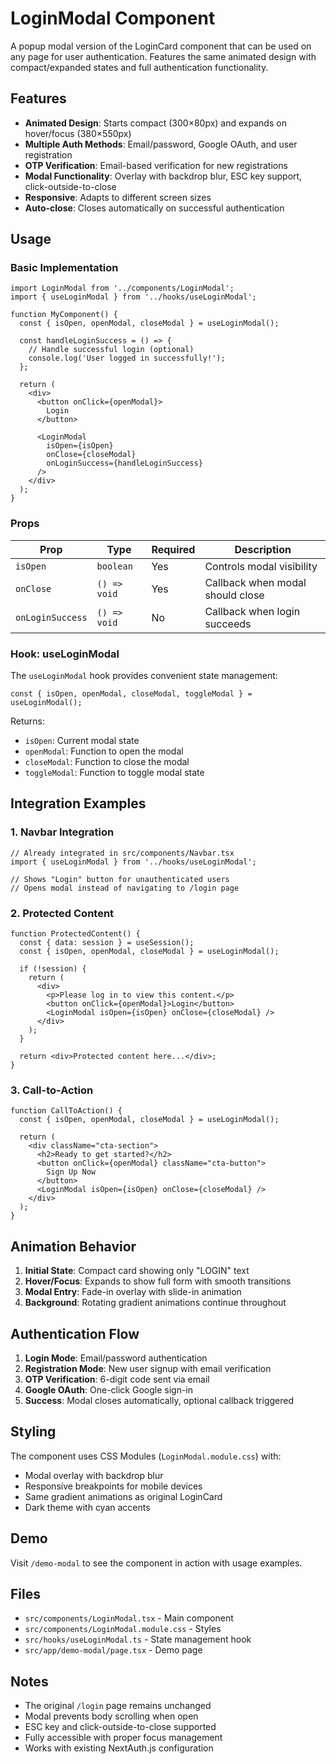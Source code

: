 # LoginModal Component

A popup modal version of the LoginCard component that can be used on any page for user authentication. Features the same animated design with compact/expanded states and full authentication functionality.

## Features

- **Animated Design**: Starts compact (300×80px) and expands on hover/focus (380×550px)
- **Multiple Auth Methods**: Email/password, Google OAuth, and user registration
- **OTP Verification**: Email-based verification for new registrations
- **Modal Functionality**: Overlay with backdrop blur, ESC key support, click-outside-to-close
- **Responsive**: Adapts to different screen sizes
- **Auto-close**: Closes automatically on successful authentication

## Usage

### Basic Implementation

```tsx
import LoginModal from '../components/LoginModal';
import { useLoginModal } from '../hooks/useLoginModal';

function MyComponent() {
  const { isOpen, openModal, closeModal } = useLoginModal();

  const handleLoginSuccess = () => {
    // Handle successful login (optional)
    console.log('User logged in successfully!');
  };

  return (
    <div>
      <button onClick={openModal}>
        Login
      </button>
      
      <LoginModal 
        isOpen={isOpen} 
        onClose={closeModal} 
        onLoginSuccess={handleLoginSuccess}
      />
    </div>
  );
}
```

### Props

| Prop | Type | Required | Description |
|------|------|----------|-------------|
| `isOpen` | `boolean` | Yes | Controls modal visibility |
| `onClose` | `() => void` | Yes | Callback when modal should close |
| `onLoginSuccess` | `() => void` | No | Callback when login succeeds |

### Hook: useLoginModal

The `useLoginModal` hook provides convenient state management:

```tsx
const { isOpen, openModal, closeModal, toggleModal } = useLoginModal();
```

Returns:
- `isOpen`: Current modal state
- `openModal`: Function to open the modal
- `closeModal`: Function to close the modal  
- `toggleModal`: Function to toggle modal state

## Integration Examples

### 1. Navbar Integration

```tsx
// Already integrated in src/components/Navbar.tsx
import { useLoginModal } from '../hooks/useLoginModal';

// Shows "Login" button for unauthenticated users
// Opens modal instead of navigating to /login page
```

### 2. Protected Content

```tsx
function ProtectedContent() {
  const { data: session } = useSession();
  const { isOpen, openModal, closeModal } = useLoginModal();

  if (!session) {
    return (
      <div>
        <p>Please log in to view this content.</p>
        <button onClick={openModal}>Login</button>
        <LoginModal isOpen={isOpen} onClose={closeModal} />
      </div>
    );
  }

  return <div>Protected content here...</div>;
}
```

### 3. Call-to-Action

```tsx
function CallToAction() {
  const { isOpen, openModal, closeModal } = useLoginModal();

  return (
    <div className="cta-section">
      <h2>Ready to get started?</h2>
      <button onClick={openModal} className="cta-button">
        Sign Up Now
      </button>
      <LoginModal isOpen={isOpen} onClose={closeModal} />
    </div>
  );
}
```

## Animation Behavior

1. **Initial State**: Compact card showing only "LOGIN" text
2. **Hover/Focus**: Expands to show full form with smooth transitions
3. **Modal Entry**: Fade-in overlay with slide-in animation
4. **Background**: Rotating gradient animations continue throughout

## Authentication Flow

1. **Login Mode**: Email/password authentication
2. **Registration Mode**: New user signup with email verification
3. **OTP Verification**: 6-digit code sent via email
4. **Google OAuth**: One-click Google sign-in
5. **Success**: Modal closes automatically, optional callback triggered

## Styling

The component uses CSS Modules (`LoginModal.module.css`) with:
- Modal overlay with backdrop blur
- Responsive breakpoints for mobile devices
- Same gradient animations as original LoginCard
- Dark theme with cyan accents

## Demo

Visit `/demo-modal` to see the component in action with usage examples.

## Files

- `src/components/LoginModal.tsx` - Main component
- `src/components/LoginModal.module.css` - Styles
- `src/hooks/useLoginModal.ts` - State management hook
- `src/app/demo-modal/page.tsx` - Demo page

## Notes

- The original `/login` page remains unchanged
- Modal prevents body scrolling when open
- ESC key and click-outside-to-close supported
- Fully accessible with proper focus management
- Works with existing NextAuth.js configuration